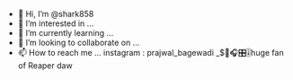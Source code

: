 - 👋 Hi, I’m @shark858
- 👀 I’m interested in ...
- 🌱 I’m currently learning ...
- 💞️ I’m looking to collaborate on ...
- 📫 How to reach me ... instagram : prajwal_bagewadi
_$💽🎧🎛🎚huge fan of Reaper daw 

<!---
shark858/shark858 is a ✨ special ✨ repository because its `README.md` (this file) appears on your GitHub profile.
You can click the Preview link to take a look at your changes.
--->
